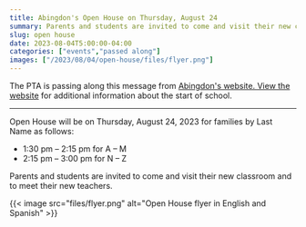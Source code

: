 ```yaml
--- 
title: Abingdon's Open House on Thursday, August 24
summary: Parents and students are invited to come and visit their new classroom and to meet their new teachers.
slug: open house
date: 2023-08-04T5:00:00-04:00
categories: ["events","passed along"]
images: ["/2023/08/04/open-house/files/flyer.png"]
---
```


The PTA is passing along this message from [Abingdon's website. View the website](https://abingdon.apsva.us/post/2023-2024-class-assignments-and-school-year-information/) for additional information about the start of school.

---

Open House will be on Thursday, August 24, 2023 for families by Last Name as follows:
- 1:30 pm – 2:15 pm for A – M
- 2:15 pm – 3:00 pm for N – Z

Parents and students are invited to come and visit their new classroom and to meet their new teachers.

{{< image src="files/flyer.png" alt="Open House flyer in English and Spanish" >}}